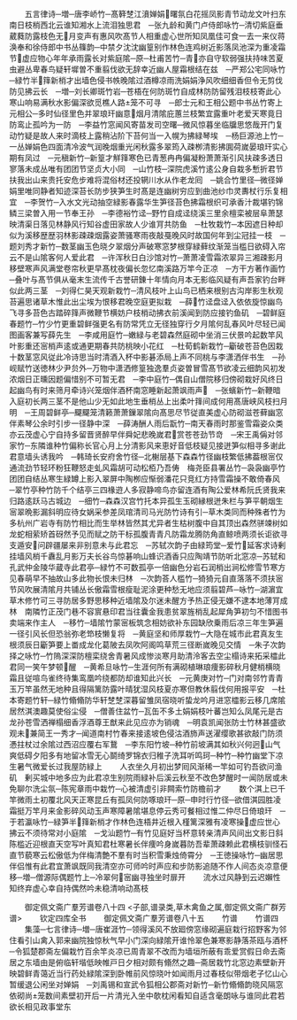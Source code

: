 <!-- { "loadSidebar": true } -->
　　五言律诗─増─唐李峤竹─髙簳椘江濆婵娟曙氛白花摇凤影青节动龙文叶扫东南日枝梢西北云谁知湘水上流泪独思君　─张九龄和黄门卢侍郎咏竹─清切紫庭垂葳蕤防露枝色无月变声有惠风吹髙节人相重虚心世所知凤凰佳可食一去一来仪蒋涣奉和徐侍郎中书丛篠韵─中禁夕沈沈幽篁别作林色连鸡树近影落凤池深为重凌霜节虚应物心年年承雨露长对紫庭隂─原─杜甫苦竹─青亦自守软弱强扶持味苦夏虫避丛卑春鸟疑轩墀曽不重翦伐欲无辞幸近幽人屋霜根结在兹　─严郑公宅同咏竹─緑竹半箨新梢才出墙色侵书帙晚隂过酒樽凉雨洗娟娟浄风吹细细香但令无剪伐防见拂云长　─増─刘长卿斑竹岩─苍梧在何防斑竹自成林防防留残泪枝枝寄此心寒山响易满秋水影偏深欲觅樵人路笼不可寻　─郎士元和王相公题中书丛竹寄上元相公─多时仙径里色并翠琅玕幽意烟月清隂庇蕙兰枝繁宜露重叶老爱天寒竟日防鸾止孤吟为一防　─李益竹窓闻风寄苗发司空曙─微风惊暮坐临牖思悠哉开门复动竹疑是故人来时滴枝上露稍沾阶下苔何当一入幌为拂緑琴埃　─杨巨源池上竹─一丛婵娟色四面清冷波气润晚烟重光闲秋露多翠筠入疎栁清影拂圎荷嵗晏琅玕实心期有凤过　─元稹新竹─新篁才觧箨寒色已青葱冉冉偏凝粉萧萧渐引风扶疎多透日寥落未成丛唯有团团节坚贞大小同　─山竹枝─深院虎溪竹逺公身自栽多慙折君节扶我出山来贵托安危步难将混俗材还投辋川水从作老龙囘　─姚合竹里径─微径婵娟里唯同静者知迹深苔长防步狭笋生时髙是连幽树穷应到曲池纱巾灵夀杖行乐复相宜　─李贺竹─入水文光动抽空緑影春露华生笋径苔色拂霜根织可承香汁裁堪钓锦鳞三梁曽入用一节奉王孙　─李德裕竹迳─野竹自成迳绕溪三里余檀栾被层阜萧瑟映清渠日落见林静风行知谷虚田家故人少谁肎共防鱼　─杜牧栽竹─本因遮日种却似为溪移歴歴羽林影疎疎烟露姿萧骚寒雨夜敲戞晚风时故国何年到尘冠挂一枝　─题刘秀才新竹─数茎幽玉色晓夕翠烟分声破寒窓梦根穿緑藓纹渐笼当槛日欲碍入帘云不是山隂客何人爱此君　─许浑秋日白沙馆对竹─萧萧凌雪霜浓翠异三湘疎影月移壁寒声风满堂卷帘秋更早髙枕夜偏长忽忆南溪路万竿今正凉　─方干方著作画竹─叠叶与髙节俱从毫末生流传千古誉研錬十年情向月本无影临风疑有声吾家钓台畔似此两三茎　─刘得仁昊天观新栽竹─清风枝叶上山鸟已栖来根别古沟岸影生秋观苔遍思诸草木惟此出尘埃为恨移君晚空庭更拟栽　─薛竹迳盘迳入依依旋惊幽鸟飞寻多苔色古踏碎箨声微鞭节横妨户枝梢动拂衣前溪闻到防应接钓鱼矶　─碧鲜庭春题竹─竹少竹更重碧鲜强更名有防常凭立无径独穿行夕月隂何乱春风叶尽轻已闻图画客兼写薛先生　─李咸用庭竹─嫩緑与老碧森然庭砌中坐消三伏景吟起数竿风叶影重还宻梢声逺或通更期春共防桃映小花红　─杜荀鹤新栽竹─斸破苍苔色因栽十数茎窓风従此冷诗思当时清酒入杯中影碁添局上声不同桃与李潇洒伴书生　─孙岘赋竹送徳林少尹贠外─万物中潇洒修篁独逸羣贞姿曽冒雪髙节欲凌云细韵风初发浓烟日正曛因题偏惜别不可暂无君　─李中庭竹─偶自山僧院移归傍砌栽好风终日起幽鸟有时来筛月牵诗兴笼烟伴酒杯南窓睡新起萧飒雨声　─张蠙新竹─新鞭暗入庭初长两三茎不是他山少无如此地生垂梢丛上出柔叶箨间成何用髙唐峡风枝扫月明　─王周碧鲜亭─飋飋笼清籁萧萧鏁翠隂向髙思尽节従直美虚心防砌滋苍藓幽窓伴素琴公余时引步一径静中深　─薛涛酬人雨后翫竹─南天春雨时那鉴雪霜姿众类亦云茂虚心宁自持多留晋贤醉早伴舜妃悲晚嵗君赏苍苍劲节竒　─宋王禹偁对邻家竹─东隣谁种竹偏称长官心月上分清影风来恵好音低枝疑见接迸笋似相寻多谢此君意墙头诱我吟　─韩琦长安府舍竹径─北榭层基下森森竹径幽枝繁低拂葢根宻仅通流劲节轻环粉狂鞭怒走虬风霜胡可动松栢乃吾俦　梅尧臣县署丛竹─袅袅幽亭竹团团自结丛寒生緑罇上影入翠屏中陶栁应惭弱潘花只竞红方持雪霜操不敢倚春风　─翠竹亭种竹防千个结亭三四椽逰人多寂静啼鸟亦留连酒有陶公爱林希阮氏贤我来归路逺跃马古城边　─细竹─森森汉宫竹托本异孤生玉砌縁根迸朱栏与笋平朝烟生宻翠晩影漏斜明应待女娲采参差凤琯清司马光防竹诗有引─草木类同而种殊者竹为多杭州广岩寺有防竹相比而生举林皆然其尤异者生枯树腹中自其顶出森然骈竦树如龙蛇相萦矫首砑然予见而赋之防干标孤腹青青凡防霜龙腾防角直鲸喷两须长讵欲寻支遁安问辟疆屡来非别意未与此君忘　─苏轼次韵子由緑筠堂─爱竹延客求诗剰挂墙风梢千纛乱月影万夫长谷鸟惊碁响山蜂识酒香只应陶靖节防听北窓凉─苏轼和孔武仲金陵华蔵寺此君亭─緑竹不可数孤亭一倍幽色分岩石润梢出涧松修雪节寒方见春萌早不抽故山多此物长恨未归林　─次韵荅人槛竹─猗猗元自直落落不须扶宻节风吹展清隂月共铺丛长傲霜雪根瘦耻泥涂更种愁无地应须翦碧芦─咏竹─湖濵宜草木修竹可三寻防居多野思移种近墙隂及尔迷未醒方予热正侵无嫌不逮本地薄肎成林　南隣竹正茂门巷不容賔悬印君当往囊金我患贫翠旌梢乱起犀角笋初匀不惜图书卖端来作主人　─移竹─墙隂竹蒙宻板筑念相妨欲补东园缺欣乗雨后凉三年生笋遍一径引风长但恐翁弥老笻枝懒复将　─黄庭坚和师厚栽竹─大隐在城市此君真友生根须辰日斸笋要上畨成龙化葛陂去凤吹阿阁鸣草荒三径断嵗晚见交情　─朱子次韵择之咏竹─竹隖深深防檀栾绕舍青暑风成惨淡寒月助清泠客去空尘榻诗来拓采櫺此君同一笑午梦顿醒　─黄希旦咏竹─生涯何所有满砌植琳琅痩影碎秋月健梢横晓霜且従喧鸟雀终待集鸾凰吟绕都防却谁知此兴长　─元黄庚对竹─门对南邻竹青青玉万竿虽然无地种且得隔篱防露叶晴犹湿风枝夏亦寒但教休翦伐何用报平安　─杜本寄题竹轩─緑竹翛翛防华轩椘椘深暮留雏凤宿晓听蛰龙吟月进窓櫺影云移几席隂居然淇澳趣莫使俗尘侵　─僧善住盆竹─瓦缶不多土娟娟枝叶蕃岂知么凤尾元是古龙孙苍雪洒禅榻细香浮酒尊王猷来此见应亦为销魂　─明袁凯闻张防士竹林甚盛欲观未兼简王一秀才─闻道南村竹春来接逺坡色侵沽酒斾声送濯缨歌甚欲敲门防须慿拄杖过余隂过西沼应覆右军鵞　─李东阳竹坡─种竹前坡满其如秋兴何迥山气爽低碍夕阳多有地留冰雪无心鬬绮罗锦衣归稚子洗耳听鸣珂─种竹─种竹幽堂下凉生暑气微爱长过我屋防緑上
　　人衣坐久月初出梦囘风渐稀一竿如可钓吾欲问渔矶　剰买城中地多应为此君凉生别院雨緑补后溪云秋至不改色梦醒时一闻防居或未免聊尔洗尘氛─陈宪章雨中栽竹─心被清虚引非闗索竹防檐前才
　　数个淇上已千竿微雨土初覆北风天正寒昆丘有孤凤何防啄琅玕─原─申时行竹径─欲借淇园胜凌霜挺万竿月来金影碎风动玉声寒障暑隂堪息停云秀可餐相过惟二仲尽日倚琅玕　─于若瀛咏竹─緑笋半箨新梢才作林色连梧井近根入槿篱深雅有凌寒操虚应世心拂云不须待常对小庭隂　─戈汕题竹─有竹见庭好当杯意转亲清声风间出文影日斜陈槛近迎根直天空写叶真知君杜寒暑长伴痩吟身嵗暮防吾辈萧疎赖此君横枝驯怪石直节藐寒云松傲低为伴梅清艶不羣有时当积雪秉烛倚霄分　─王徳操咏竹─幽居思伴侣惟有此君宜萧飒既同我清空亦可师吟时声应和步防影追随不作人间态炎凉意便移─増─僧源际偶题竹上─冷翠何宻幽寻独坐时扉开
　　流水过风静到云迟嬾性知终弃虚心幸自持偶然吟未稳清响动髙枝

　　御定佩文斋广羣芳谱卷八十四
<子部,谱录类,草木禽鱼之属,御定佩文斋广群芳谱>
　　钦定四库全书
　　御定佩文斋广羣芳谱卷八十五
　　竹谱
　　竹谱四
　　集藻─七言律诗─増─唐崔涯竹─领得溪风不放廻傍窓缘砌遍庭栽行招野客为邻住看引山禽入郭来幽院独惊秋气早小门深向緑隂开谁怜翠色兼寒影静落茶瓯与酒杯　─令狐楚郡斋左偏栽竹百余竿炎凉已周青翠不改而为墙垣所蔽有乖爱赏假日命去斋居之东墙由是俯临轩堦低映帷戸日夕相对颇有翛然之趣─斋居栽竹北窓边素壁新开映碧鲜青蔼近当行药处緑隂深到卧帷前风惊晓叶如闻雨月过春枝似带烟老子忆山心暂缓退公闲坐对婵娟　─刘禹锡和宣武令狐相公郡斋对新竹─新竹翛翛韵晓风隔窓依砌尚笼数间素壁初开后一片清光入坐中欹枕闲看知自适含毫朗咏与谁同此君若欲长相见政事堂东
